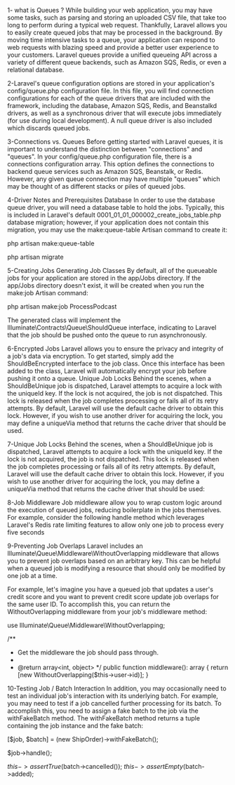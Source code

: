 1- what is Queues ?
        While building your web application, you may have some tasks, such as parsing and storing an uploaded CSV file, that take too long to perform during a typical web request. Thankfully, Laravel allows you to easily create queued jobs that may be processed in the background. By moving time intensive tasks to a queue, your application can respond to web requests with blazing speed and provide a better user experience to your customers.
        Laravel queues provide a unified queueing API across a variety of different queue backends, such as Amazon SQS, Redis, or even a relational database.

2-Laravel's queue configuration options are stored in your application's config/queue.php configuration file. In this file, you will find connection configurations for each of the queue drivers that are included with the framework, including the database, Amazon SQS, Redis, and Beanstalkd drivers, as well as a synchronous driver that will execute jobs immediately (for use during local development). A null queue driver is also included which discards queued jobs.

3-Connections vs. Queues
Before getting started with Laravel queues, it is important to understand the distinction between "connections" and "queues". In your config/queue.php configuration file, there is a connections configuration array. This option defines the connections to backend queue services such as Amazon SQS, Beanstalk, or Redis. However, any given queue connection may have multiple "queues" which may be thought of as different stacks or piles of queued jobs.

4-Driver Notes and Prerequisites
Database
In order to use the database queue driver, you will need a database table to hold the jobs. Typically, this is included in Laravel's default 0001_01_01_000002_create_jobs_table.php database migration; however, if your application does not contain this migration, you may use the make:queue-table Artisan command to create it:

php artisan make:queue-table
 
php artisan migrate

5-Creating Jobs
Generating Job Classes
By default, all of the queueable jobs for your application are stored in the app/Jobs directory. If the app/Jobs directory doesn't exist, it will be created when you run the make:job Artisan command:

php artisan make:job ProcessPodcast

The generated class will implement the Illuminate\Contracts\Queue\ShouldQueue interface, indicating to Laravel that the job should be pushed onto the queue to run asynchronously.

6-Encrypted Jobs
Laravel allows you to ensure the privacy and integrity of a job's data via encryption. To get started, simply add the ShouldBeEncrypted interface to the job class. Once this interface has been added to the class, Laravel will automatically encrypt your job before pushing it onto a queue.
Unique Job Locks
Behind the scenes, when a ShouldBeUnique job is dispatched, Laravel attempts to acquire a lock with the uniqueId key. If the lock is not acquired, the job is not dispatched. This lock is released when the job completes processing or fails all of its retry attempts. By default, Laravel will use the default cache driver to obtain this lock. However, if you wish to use another driver for acquiring the lock, you may define a uniqueVia method that returns the cache driver that should be used.

7-Unique Job Locks
Behind the scenes, when a ShouldBeUnique job is dispatched, Laravel attempts to acquire a lock with the uniqueId key. If the lock is not acquired, the job is not dispatched. This lock is released when the job completes processing or fails all of its retry attempts. By default, Laravel will use the default cache driver to obtain this lock. However, if you wish to use another driver for acquiring the lock, you may define a uniqueVia method that returns the cache driver that should be used:

8-Job Middleware
Job middleware allow you to wrap custom logic around the execution of queued jobs, reducing boilerplate in the jobs themselves. For example, consider the following handle method which leverages Laravel's Redis rate limiting features to allow only one job to process every five seconds

9-Preventing Job Overlaps
Laravel includes an Illuminate\Queue\Middleware\WithoutOverlapping middleware that allows you to prevent job overlaps based on an arbitrary key. This can be helpful when a queued job is modifying a resource that should only be modified by one job at a time.

For example, let's imagine you have a queued job that updates a user's credit score and you want to prevent credit score update job overlaps for the same user ID. To accomplish this, you can return the WithoutOverlapping middleware from your job's middleware method:

use Illuminate\Queue\Middleware\WithoutOverlapping;
 
/**
 * Get the middleware the job should pass through.
 *
 * @return array<int, object>
 */
public function middleware(): array
{
    return [new WithoutOverlapping($this->user->id)];
}

10-Testing Job / Batch Interaction
In addition, you may occasionally need to test an individual job's interaction with its underlying batch. For example, you may need to test if a job cancelled further processing for its batch. To accomplish this, you need to assign a fake batch to the job via the withFakeBatch method. The withFakeBatch method returns a tuple containing the job instance and the fake batch:

[$job, $batch] = (new ShipOrder)->withFakeBatch();
 
$job->handle();
 
$this->assertTrue($batch->cancelled());
$this->assertEmpty($batch->added);
